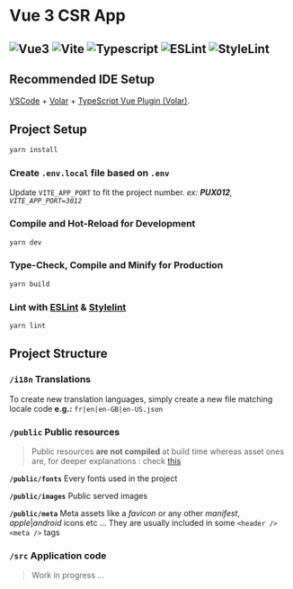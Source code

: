 
# Vue 3 CSR App

## ![Vue3](https://img.shields.io/badge/Vue3-41B883?logo=vuedotjs&logoColor=364659) ![Vite](https://img.shields.io/badge/Vite-9e54f3?logo=vite&logoColor=f6c84c) ![Typescript](https://img.shields.io/badge/TypeScript-4377c0?logo=typescript&logoColor=ffffff) ![ESLint](https://img.shields.io/badge/ESLint-4f38bc?logo=eslint&logoColor=ffffff) ![StyleLint](https://img.shields.io/badge/StyleLint-black?logo=stylelint&logoColor=ffffff)

## Recommended IDE Setup

[VSCode](https://code.visualstudio.com/) + [Volar](https://marketplace.visualstudio.com/items?itemName=Vue.volar) + [TypeScript Vue Plugin (Volar)](https://marketplace.visualstudio.com/items?itemName=Vue.vscode-typescript-vue-plugin).
  

## Project Setup

```sh
yarn install
```

### Create `.env.local` file based on `.env`
Update `VITE_APP_PORT` to fit the project number.
*ex: **PUX012**, `VITE_APP_PORT=3012`*

### Compile and Hot-Reload for Development

```sh
yarn dev
```

### Type-Check, Compile and Minify for Production

```sh
yarn build
```

### Lint with [ESLint](https://eslint.org/) & [Stylelint](https://stylelint.io/)

```sh
yarn lint
```

## Project Structure

### `/i18n` Translations

To create new translation languages, simply create a new file matching locale code
**e.g.:** `fr|en|en-GB|en-US.json`

### `/public` Public resources

> Public resources **are not compiled** at build time whereas asset ones are, for deeper explanations : check [this](https://vitejs.dev/guide/assets.html) 

**`/public/fonts`** Every fonts used in the project

**`/public/images`** Public served images

**`/public/meta`** Meta assets like a *favicon* or any other *manifest*, *apple*|*android* icons etc ... They are usually included in some `<header />` `<meta />` tags

### `/src` Application code

> Work in progress ...